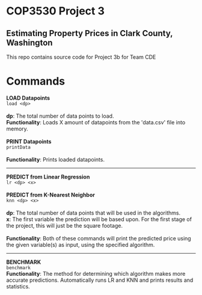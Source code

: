 # COP3530 Project 3
## Estimating Property Prices in Clark County, Washington
This repo contains source code for Project 3b for Team CDE

# Commands
**LOAD Datapoints**\
```load <dp>```\
\
**dp**: The total number of data points to load.\
**Functionality**: Loads X amount of datapoints from the 'data.csv' file into memory.\
\
**PRINT Datapoints**\
```printData```\
\
**Functionality**: Prints loaded datapoints.

---

**PREDICT from Linear Regression**\
```lr <dp> <x>```\
\
**PREDICT from K-Nearest Neighbor**\
```knn <dp> <x>```\
\
**dp**: The total number of data points that will be used in the algorithms.\
**x**: The first variable the prediction will be based upon. For the first stage of the project, this will just be the square footage.\
\
**Functionality**: Both of these commands will print the predicted price using the given variable(s) as input, using the specified algorithm.

---

**BENCHMARK**\
```benchmark```\
**Functionality**: The method for determining which algorithm makes more accurate predictions. Automatically runs LR and KNN and prints results and statistics.
